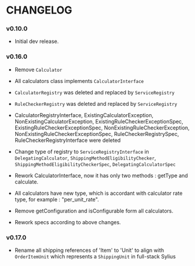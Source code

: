 CHANGELOG
=========

### v0.10.0

* Initial dev release.

### v0.16.0

* Remove `Calculator`
* All calculators class implements `CalculatorInterface`

* `CalculatorRegistry` was deleted and replaced by `ServiceRegistry`
* `RuleCheckerRegistry` was deleted and replaced by `ServiceRegistry`
* CalculatorRegistryInterface, ExistingCalculatorException, NonExistingCalculatorException, ExistingRuleCheckerExceptionSpec,
  ExistingRuleCheckerExceptionSpec, NonExistingRuleCheckerException, NonExistingRuleCheckerExceptionSpec, RuleCheckerRegistrySpec,
  RuleCheckerRegistryInterface were deleted
* Change type of registry to `ServiceRegistryInterface` in `DelegatingCalculator`, `ShippingMethodEligibilityChecker`,
  `ShippingMethodEligibilityCheckerSpec`, `DelegatingCalculatorSpec`

* Rework CalculatorInterface, now it has only two methods : getType and calculate.
* All calculators have new type, which is accordant with calculator rate type, for example : "per_unit_rate".
* Remove getConfiguration and isConfigurable form all calculators.
* Rework specs according to above changes.

### v0.17.0

* Rename all shipping references of 'Item' to 'Unit' to align with `OrderItemUnit` which represents a `ShippingUnit` in full-stack Sylius